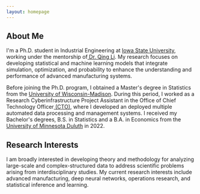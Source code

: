 ```yaml
---
layout: homepage
---
```


## About Me

<!-- I'm a <a href="https://med.nyu.edu/departments-institutes/population-health/divisions-sections-centers/biostatistics/" target="_blank"> Statistics</a> Ph.D. candidate at <a href="https://www.nyu.edu/" target="_blank"> New York University</a>, -->
I'm a Ph.D. student in Industrial Engineering at <a href="https://www.imse.iastate.edu/" target="_blank"> Iowa State University</a>, working under the mentorship of<a href="https://www.engineering.iastate.edu/people/profile/qlijane/" target="_blank"> Dr. Qing Li</a>. My research focuses on developing statistical and machine learning models that integrate simulation, optimization, and probability to enhance the understanding and performance of advanced manufacturing systems.

Before joining the Ph.D. program, I obtained a Master's degree in Statistics from the <a href="https://cdis.wisc.edu/" target = "_blank"> University of Wisconsin-Madison</a>. During this period, I worked as a Research Cyberinfrastructure Project Assistant in the Office of Chief Technology Officer<a href="https://it.wisc.edu/about/division-of-information-technology/research-cyberinfrastructure-2/" target="_blank"> (CTO)</a>, where I developed an deployed multiple automated data processing and management systems. I received my Bachelor's degrees, B.S. in Statistics and a B.A. in Economics from the<a href="https://www.d.umn.edu/" target = "_blank"> University of Minnesota Duluth</a> in 2022.

<!-- 

Outside of academia, I began my journey as a professional swimmer at the age of 5 and went on to achieve several regional and national championships. I'm also passionate about Chinese calligraphy, and my artwork has been exhibited in top galleries and museums including the <a href="http://www.namoc.org/" target="_blank"> National Art Museum of China (Beijing)</a>. In addition, I am also interested in oil painting, and aeromodelling.  -->



## Research Interests
I am broadly interested in developing theory and methodology for analyzing large-scale and complex-structured data to address scientific problems arising from interdisciplinary studies. My current research interests include advanced manufacturing, deep neural networks, operations research, and statistical inference and learning.





